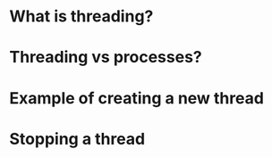 # What is threading?

# Threading vs processes?

# Example of creating a new thread

# Stopping a thread
